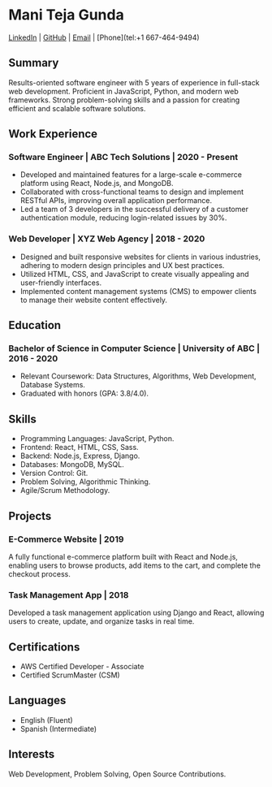 # Mani Teja Gunda
[LinkedIn]([https://www.linkedin.com/in/johndoe](https://www.linkedin.com/in/mani-teja-gunda-78a1bb137)) | [GitHub](https://github.com/johndoe) | [Email](mailto:maniteja.gunda18@gmail.com) | [Phone](tel:+1 667-464-9494)

## Summary
Results-oriented software engineer with 5 years of experience in full-stack web development. Proficient in JavaScript, Python, and modern web frameworks. Strong problem-solving skills and a passion for creating efficient and scalable software solutions. 

## Work Experience

### Software Engineer | ABC Tech Solutions | 2020 - Present
- Developed and maintained features for a large-scale e-commerce platform using React, Node.js, and MongoDB.
- Collaborated with cross-functional teams to design and implement RESTful APIs, improving overall application performance.
- Led a team of 3 developers in the successful delivery of a customer authentication module, reducing login-related issues by 30%.

### Web Developer | XYZ Web Agency | 2018 - 2020
- Designed and built responsive websites for clients in various industries, adhering to modern design principles and UX best practices.
- Utilized HTML, CSS, and JavaScript to create visually appealing and user-friendly interfaces.
- Implemented content management systems (CMS) to empower clients to manage their website content effectively.

## Education

### Bachelor of Science in Computer Science | University of ABC | 2016 - 2020
- Relevant Coursework: Data Structures, Algorithms, Web Development, Database Systems.
- Graduated with honors (GPA: 3.8/4.0).

## Skills
- Programming Languages: JavaScript, Python.
- Frontend: React, HTML, CSS, Sass.
- Backend: Node.js, Express, Django.
- Databases: MongoDB, MySQL.
- Version Control: Git.
- Problem Solving, Algorithmic Thinking.
- Agile/Scrum Methodology.

## Projects
### E-Commerce Website | 2019
A fully functional e-commerce platform built with React and Node.js, enabling users to browse products, add items to the cart, and complete the checkout process.

### Task Management App | 2018
Developed a task management application using Django and React, allowing users to create, update, and organize tasks in real time.

## Certifications
- AWS Certified Developer - Associate
- Certified ScrumMaster (CSM)

## Languages
- English (Fluent)
- Spanish (Intermediate)

## Interests
Web Development, Problem Solving, Open Source Contributions.


